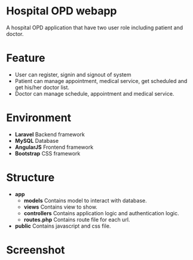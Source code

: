 # Hospital OPD webapp
A hospital OPD application that have two user role including patient and doctor.

# Feature
- User can register, signin and signout of system
- Patient can manage appointment, medical service, get scheduled and get his/her doctor list.
- Doctor can manage schedule, appointment and medical service.

# Environment
- <b>Laravel</b>   Backend framework
- <b>MySQL</b>     Database
- <b>AngularJS</b> Frontend framework
- <b>Bootstrap</b> CSS framework

# Structure
- <b>app</b>
  - <b>models</b>       Contains model to interact with  database.
  - <b>views</b>        Contains view to show.
  - <b>controllers</b>  Contains application logic and authentication logic.
  - <b>routes.php</b>    Contains route file for each url.
- <b>public</b>         Contains javascript and css file.

# Screenshot
